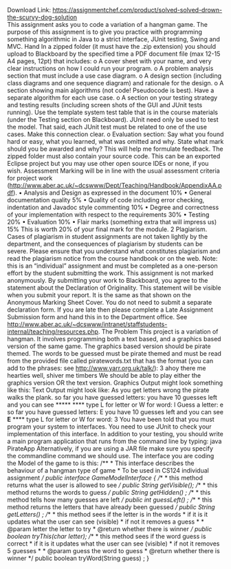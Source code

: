 Download Link: https://assignmentchef.com/product/solved-solved-drown-the-scurvy-dog-solution
<br>
This assignment asks you to code a variation of a hangman game. The purpose of this assignment is to give you practice with programming something algorithmic in Java to a strict interface, JUnit testing, Swing and MVC. Hand In a zipped folder (it must have the .zip extension) you should upload to Blackboard by the specified time a PDF document file (max 12-15 A4 pages, 12pt) that includes: o A cover sheet with your name, and very clear instructions on how I could run your program. o A problem analysis section that must include a use case diagram. o A design section (including class diagrams and one sequence diagram) and rationale for the design. o A section showing main algorithms (not code! Pseudocode is best). Have a separate algorithm for each use case. o A section on your testing strategy and testing results (including screen shots of the GUI and JUnit tests running). Use the template system test table that is in the course materials (under the Testing section on Blackboard). JUnit need only be used to test the model. That said, each JUnit test must be related to one of the use cases. Make this connection clear. o Evaluation section: Say what you found hard or easy, what you learned, what was omitted and why. State what mark should you be awarded and why? This will help me formulate feedback. The zipped folder must also contain your source code. This can be an exported Eclipse project but you may use other open source IDEs or none, if you wish. Assessment Marking will be in line with the usual assessment criteria for project work (http://www.aber.ac.uk/~dcswww/Dept/Teaching/Handbook/AppendixAA.pdf). • Analysis and Design as expressed in the document 10% • General documentation quality 5% • Quality of code including error checking, indentation and Javadoc style commenting 10% • Degree and correctness of your implementation with respect to the requirements 30% • Testing 20% • Evaluation 10% • Flair marks (something extra that will impress us) 15% This is worth 20% of your final mark for the module. 2 Plagiarism. Cases of plagiarism in student assignments are not taken lightly by the department, and the consequences of plagiarism by students can be severe. Please ensure that you understand what constitutes plagiarism and read the plagiarism notice from the course handbook or on the web. Note: this is an “individual” assignment and must be completed as a one-person effort by the student submitting the work. This assignment is not marked anonymously. By submitting your work to Blackboard, you agree to the statement about the Declaration of Originality. This statement will be visible when you submit your report. It is the same as that shown on the Anonymous Marking Sheet Cover. You do not need to submit a separate declaration form. If you are late then please complete a Late Assignment Submission form and hand this in to the Department office. See http://www.aber.ac.uk/~dcswww/intranet/staffstudents-internal/teaching/resources.php. The Problem This project is a variation of hangman. It involves programming both a text based, and a graphics based version of the same game. The graphics based version should be pirate themed. The words to be guessed must be pirate themed and must be read from the provided file called piratewords.txt that has the format (you can add to the phrases: see http://www.yarr.org.uk/talk/): 3 ahoy there me hearties well, shiver me timbers We should be able to play either the graphics version OR the text version. Graphics Output might look something like this: Text Output might look like: As you get letters wrong the pirate walks the plank. so far you have guessed letters: you have 10 guesses left and you can see ***** **** type L for letter or W for word: l Guess a letter: e so far you have guessed letters: E you have 10 guesses left and you can see **E** **** type L for letter or W for word: 3 You have been told that you must program your system to interfaces. You need to use JUnit to check your implementation of this interface. In addition to your testing, you should write a main program application that runs from the command line by typing: java PirateApp Alternatively, if you are using a JAR file make sure you specify the commandline command we should use. The interface you are coding the Model of the game to is this: /** * This interface describes the behaviour of a hangman type of game * To be used in CS124 individual assignment */ public interface GameModelInterface { /** * this method returns what the user is allowed to see */ public String getVisible(); /** * this method returns the words to guess */ public String getHidden() ; /** * this method tells how many guesses are left */ public int guessLeft() ; /** * this method returns the letters that have already been guessed */ public String getLetters() ; /** * this method sees if the letter is in the words * if it is it updates what the user can see (visible) * if not it removes a guess * * @param letter the letter to try * @return whether there is winner */ public boolean tryThis(char letter); /** * this method sees if the word guess is correct * if it is it updates what the user can see (visible) * if not it removes 5 guesses * * @param guess the word to guess * @return whether there is winner */ public boolean tryWord(String guess) ; }